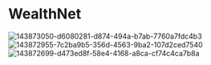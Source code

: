 # WealthNet


![143873050-d6080281-d874-494a-b7ab-7760a7fdc4b3](https://user-images.githubusercontent.com/54344032/144448939-e322381d-16a0-4167-849b-30b8d63a5145.png)
![143872955-7c2ba9b5-356d-4563-9ba2-107d2ced7540](https://user-images.githubusercontent.com/54344032/144449079-398f8f0e-961e-4928-b55b-93fcc94b4878.png)
![143872699-d473ed8f-58e4-4168-a8ca-cf74c4ca7b8a](https://user-images.githubusercontent.com/54344032/144449242-37651c18-1952-44e0-8993-1c150b958d30.png)
